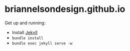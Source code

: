 briannelsondesign.github.io
===========================

Get up and running:

* Install [Jekyll](http://jekyllrb.com)
* `bundle install`
* `bundle exec jekyll serve -w`



